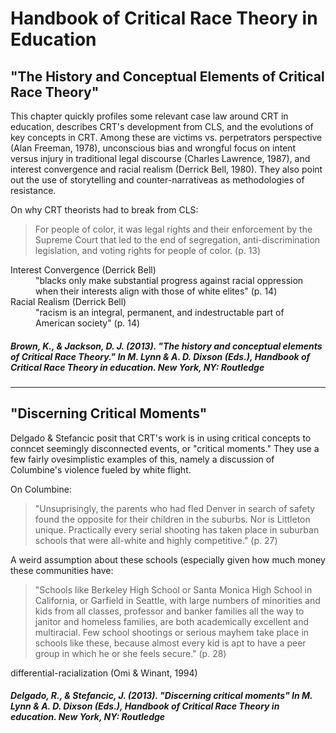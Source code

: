 # Handbook of Critical Race Theory in Education

## "The History and Conceptual Elements of Critical Race Theory"
This chapter quickly profiles some relevant case law around CRT in education,  describes CRT's development from CLS, and the evolutions of key concepts in CRT. Among these are victims vs. perpetrators perspective (Alan Freeman, 1978), unconscious bias and wrongful focus on intent versus injury in traditional legal discourse (Charles Lawrence, 1987), and interest convergence and racial realism (Derrick Bell, 1980). They also point out the use of storytelling and counter-narrativeas as methodologies of resistance.

On why CRT theorists had to break from CLS:
> For people of color, it was legal rights and their enforcement by the Supreme Court that led to the end of segregation, anti-discrimination legislation, and voting rights for people of color. (p. 13)

<dl>
  <dt>Interest Convergence (Derrick Bell)</dt>
  <dd>"blacks only make substantial progress against racial oppression when their interests align with those of white elites" (p. 14)</dd>

  <dt>Racial Realism (Derrick Bell)</dt>
  <dd>"racism is an integral, permanent, and indestructable part of American society" (p. 14)</dd> 
</dl>

##### Brown, K., & Jackson, D. J. (2013). "The history and conceptual elements of Critical Race Theory." In M. Lynn & A. D. Dixson (Eds.), *Handbook of Critical Race Theory in education*. New York, NY: Routledge 

---

## "Discerning Critical Moments"
Delgado & Stefancic posit that CRT's work is in using critical concepts to conncet seemingly disconnected events, or "critical moments." They use a few fairly ovesimplistic examples of this, namely a discussion of Columbine's violence fueled by white flight.

On Columbine:
> "Unsuprisingly, the parents who had fled Denver in search of safety found the opposite for their children in the suburbs. Nor is Littleton unique. Practically every serial shooting has taken place in suburban schools that were all-white and highly competitive." (p. 27)

A weird assumption about these schools (especially given how much money these communities have:
> "Schools like Berkeley High School or Santa Monica High School in California, or Garfield in Seattle, with large numbers of minorities and kids from all classes, professor and banker families all the way to janitor and homeless families, are both academically excellent and multiracial. Few school shootings or serious mayhem take place in schools like these, because almost every kid is apt to have a peer group in which he or she feels secure." (p. 28)

<dl>
    <dt>differential-racialization (Omi & Winant, 1994)</dt>
    <dd>
</dl>

##### Delgado, R., & Stefancic, J. (2013). "Discerning critical moments" In M. Lynn & A. D. Dixson (Eds.), *Handbook of Critical Race Theory in education*. New York, NY: Routledge 

